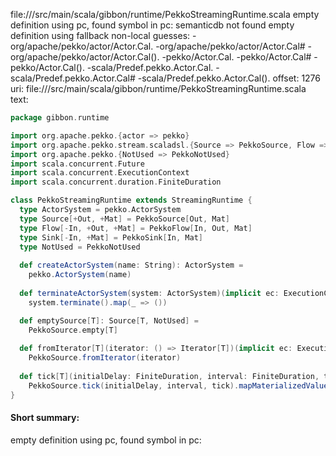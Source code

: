 file://<WORKSPACE>/src/main/scala/gibbon/runtime/PekkoStreamingRuntime.scala
empty definition using pc, found symbol in pc: 
semanticdb not found
empty definition using fallback
non-local guesses:
	 -org/apache/pekko/actor/Actor.Cal.
	 -org/apache/pekko/actor/Actor.Cal#
	 -org/apache/pekko/actor/Actor.Cal().
	 -pekko/Actor.Cal.
	 -pekko/Actor.Cal#
	 -pekko/Actor.Cal().
	 -scala/Predef.pekko.Actor.Cal.
	 -scala/Predef.pekko.Actor.Cal#
	 -scala/Predef.pekko.Actor.Cal().
offset: 1276
uri: file://<WORKSPACE>/src/main/scala/gibbon/runtime/PekkoStreamingRuntime.scala
text:
```scala
package gibbon.runtime

import org.apache.pekko.{actor => pekko}
import org.apache.pekko.stream.scaladsl.{Source => PekkoSource, Flow => PekkoFlow, Sink => PekkoSink}
import org.apache.pekko.{NotUsed => PekkoNotUsed}
import scala.concurrent.Future
import scala.concurrent.ExecutionContext
import scala.concurrent.duration.FiniteDuration

class PekkoStreamingRuntime extends StreamingRuntime {
  type ActorSystem = pekko.ActorSystem
  type Source[+Out, +Mat] = PekkoSource[Out, Mat]
  type Flow[-In, +Out, +Mat] = PekkoFlow[In, Out, Mat]
  type Sink[-In, +Mat] = PekkoSink[In, Mat]
  type NotUsed = PekkoNotUsed
  
  def createActorSystem(name: String): ActorSystem = 
    pekko.ActorSystem(name)
  
  def terminateActorSystem(system: ActorSystem)(implicit ec: ExecutionContext): Future[Unit] = 
    system.terminate().map(_ => ())

  def emptySource[T]: Source[T, NotUsed] = 
    PekkoSource.empty[T]
  
  def fromIterator[T](iterator: () => Iterator[T])(implicit ec: ExecutionContext): Source[T, NotUsed] = 
    PekkoSource.fromIterator(iterator)
  
  def tick[T](initialDelay: FiniteDuration, interval: FiniteDuration, tick: T)(implicit ec: ExecutionContext): Source[T, NotUsed] = 
    PekkoSource.tick(initialDelay, interval, tick).mapMaterializedValue(_ => pekko.Actor.Cal@@)
}
```


#### Short summary: 

empty definition using pc, found symbol in pc: 